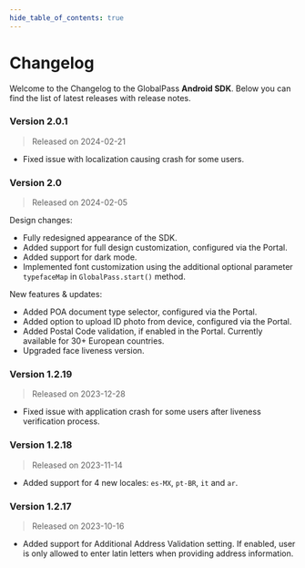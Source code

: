 ```yaml
---
hide_table_of_contents: true
---
```


# Changelog

Welcome to the Changelog to the GlobalPass **Android SDK**. Below you can find the list of latest releases with release notes.

### Version 2.0.1

> Released on 2024-02-21

- Fixed issue with localization causing crash for some users.

### Version 2.0

> Released on 2024-02-05

Design changes:
- Fully redesigned appearance of the SDK.
- Added support for full design customization, configured via the Portal.
- Added support for dark mode.
- Implemented font customization using the additional optional parameter `typefaceMap` in `GlobalPass.start()` method.

New features & updates:
- Added POA document type selector, configured via the Portal.
- Added option to upload ID photo from device, configured via the Portal.
- Added Postal Code validation, if enabled in the Portal. Currently available for 30+ European countries.
- Upgraded face liveness version.

### Version 1.2.19

> Released on 2023-12-28

- Fixed issue with application crash for some users after liveness verification process.

### Version 1.2.18

> Released on 2023-11-14

- Added support for 4 new locales: `es-MX`, `pt-BR`, `it` and `ar`.

### Version 1.2.17

> Released on 2023-10-16

- Added support for Additional Address Validation setting. If enabled, user is only allowed to enter latin letters when providing address information.
